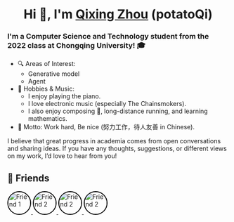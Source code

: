 <h1 align="center">Hi 👋, I'm <a href="https://potatoQi.github.io/">Qixing Zhou</a> (potatoQi)</h1>

### I'm a **Computer Science and Technology** student from the 2022 class at **Chongqing University**! 🎓

- 🔍 Areas of Interest:
  - Generative model
  - Agent
- 🎹 Hobbies & Music:
  - I enjoy playing the piano.
  - I love electronic music (especially The Chainsmokers).
  - I also enjoy composing 🎼, long-distance running, and learning mathematics.
- 📝 Motto: Work hard, Be nice (努力工作，待人友善 in Chinese).

I believe that great progress in academia comes from open conversations and sharing ideas. If you have any thoughts, suggestions, or different views on my work, I’d love to hear from you!

## 👥 Friends
<div align="left">
  <a href="https://github.com/HugoPhi" target="_blank">
    <img src="https://github.com/HugoPhi.png" width="50" height="50" alt="Friend 1" style="border-radius: 50%; display: inline-block; border: 2px solid black;" />
  </a>
  <a href="https://github.com/MonrenZheng" target="_blank">
    <img src="https://github.com/MonrenZheng.png" width="50" height="50" alt="Friend 2" style="border-radius: 50%; display: inline-block; border: 2px solid black;" />
  </a>
  <a href="https://github.com/knightnemo" target="_blank">
    <img src="https://github.com/knightnemo.png" width="50" height="50" alt="Friend 2" style="border-radius: 50%; display: inline-block; border: 2px solid black;" />
  </a>
  <a href="https://github.com/bamChil" target="_blank">
    <img src="https://github.com/bamChil.png" width="50" height="50" alt="Friend 2" style="border-radius: 50%; display: inline-block; border: 2px solid black;" />
  </a>
  <!-- 继续添加其他朋友 -->
</div>

